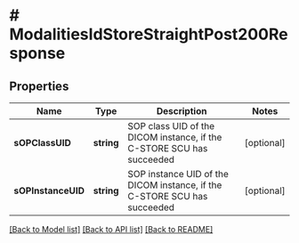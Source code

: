 # # ModalitiesIdStoreStraightPost200Response

## Properties

Name | Type | Description | Notes
------------ | ------------- | ------------- | -------------
**sOPClassUID** | **string** | SOP class UID of the DICOM instance, if the C-STORE SCU has succeeded | [optional]
**sOPInstanceUID** | **string** | SOP instance UID of the DICOM instance, if the C-STORE SCU has succeeded | [optional]

[[Back to Model list]](../../README.md#models) [[Back to API list]](../../README.md#endpoints) [[Back to README]](../../README.md)
